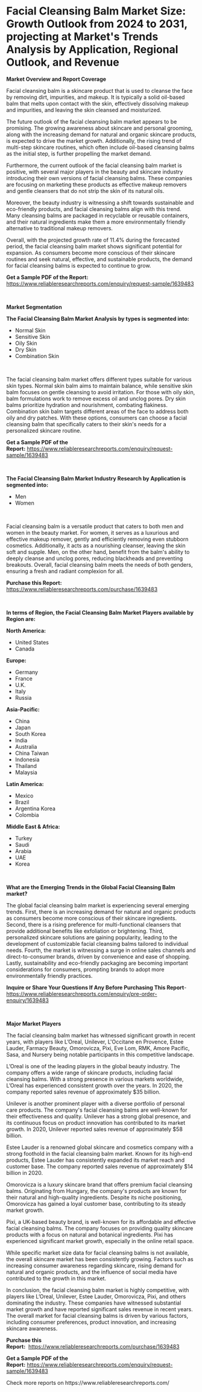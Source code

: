 <p><h1>Facial Cleansing Balm Market Size: Growth Outlook from 2024 to 2031, projecting at Market's Trends Analysis by Application, Regional Outlook, and Revenue</h1></p><p><strong>Market Overview and Report Coverage</strong></p>
<p><p>Facial cleansing balm is a skincare product that is used to cleanse the face by removing dirt, impurities, and makeup. It is typically a solid oil-based balm that melts upon contact with the skin, effectively dissolving makeup and impurities, and leaving the skin cleansed and moisturized.</p><p>The future outlook of the facial cleansing balm market appears to be promising. The growing awareness about skincare and personal grooming, along with the increasing demand for natural and organic skincare products, is expected to drive the market growth. Additionally, the rising trend of multi-step skincare routines, which often include oil-based cleansing balms as the initial step, is further propelling the market demand.</p><p>Furthermore, the current outlook of the facial cleansing balm market is positive, with several major players in the beauty and skincare industry introducing their own versions of facial cleansing balms. These companies are focusing on marketing these products as effective makeup removers and gentle cleansers that do not strip the skin of its natural oils.</p><p>Moreover, the beauty industry is witnessing a shift towards sustainable and eco-friendly products, and facial cleansing balms align with this trend. Many cleansing balms are packaged in recyclable or reusable containers, and their natural ingredients make them a more environmentally friendly alternative to traditional makeup removers.</p><p>Overall, with the projected growth rate of 11.4% during the forecasted period, the facial cleansing balm market shows significant potential for expansion. As consumers become more conscious of their skincare routines and seek natural, effective, and sustainable products, the demand for facial cleansing balms is expected to continue to grow.</p></p>
<p><strong>Get a Sample PDF of the Report:</strong> <a href="https://www.reliableresearchreports.com/enquiry/request-sample/1639483">https://www.reliableresearchreports.com/enquiry/request-sample/1639483</a></p>
<p>&nbsp;</p>
<p><strong>Market Segmentation</strong></p>
<p><strong>The Facial Cleansing Balm Market Analysis by types is segmented into:</strong></p>
<p><ul><li>Normal Skin</li><li>Sensitive Skin</li><li>Oily Skin</li><li>Dry Skin</li><li>Combination Skin</li></ul></p>
<p>&nbsp;</p>
<p><p>The facial cleansing balm market offers different types suitable for various skin types. Normal skin balm aims to maintain balance, while sensitive skin balm focuses on gentle cleansing to avoid irritation. For those with oily skin, balm formulations work to remove excess oil and unclog pores. Dry skin balms prioritize hydration and nourishment, combating flakiness. Combination skin balm targets different areas of the face to address both oily and dry patches. With these options, consumers can choose a facial cleansing balm that specifically caters to their skin's needs for a personalized skincare routine.</p></p>
<p><strong>Get a Sample PDF of the Report:</strong>&nbsp;<a href="https://www.reliableresearchreports.com/enquiry/request-sample/1639483">https://www.reliableresearchreports.com/enquiry/request-sample/1639483</a></p>
<p>&nbsp;</p>
<p><strong>The Facial Cleansing Balm Market Industry Research by Application is segmented into:</strong></p>
<p><ul><li>Men</li><li>Women</li></ul></p>
<p>&nbsp;</p>
<p><p>Facial cleansing balm is a versatile product that caters to both men and women in the beauty market. For women, it serves as a luxurious and effective makeup remover, gently and efficiently removing even stubborn cosmetics. Additionally, it acts as a nourishing cleanser, leaving the skin soft and supple. Men, on the other hand, benefit from the balm's ability to deeply cleanse and unclog pores, reducing blackheads and preventing breakouts. Overall, facial cleansing balm meets the needs of both genders, ensuring a fresh and radiant complexion for all.</p></p>
<p><strong>Purchase this Report:</strong>&nbsp; <a href="https://www.reliableresearchreports.com/purchase/1639483">https://www.reliableresearchreports.com/purchase/1639483</a></p>
<p>&nbsp;</p>
<p><strong>In terms of Region, the Facial Cleansing Balm Market Players available by Region are:</strong></p>
<p>
    <p> <strong> North America: </strong>
        <ul>
            <li>United States</li>
            <li>Canada</li>
        </ul>
        </p> 
    <p> <strong> Europe: </strong>
        <ul>
            <li>Germany</li>
            <li>France</li>
            <li>U.K.</li>
            <li>Italy</li>
            <li>Russia</li>
        </ul>
        </p> 
    <p> <strong> Asia-Pacific: </strong>
        <ul>
            <li>China</li>
            <li>Japan</li>
            <li>South Korea</li>
            <li>India</li>
            <li>Australia</li>
            <li>China Taiwan</li>
            <li>Indonesia</li>
            <li>Thailand</li>
            <li>Malaysia</li>
        </ul>
        </p> 
    <p> <strong> Latin America: </strong>
        <ul>
            <li>Mexico</li>
            <li>Brazil</li>
            <li>Argentina Korea</li>
            <li>Colombia</li>
        </ul>
        </p> 
    <p> <strong> Middle East & Africa: </strong>
        <ul>
            <li>Turkey</li>
            <li>Saudi</li>
            <li>Arabia</li>
            <li>UAE</li>
            <li>Korea</li>
        </ul>
    </p>
    </p>
<p>&nbsp;</p>
<p><strong>What are the Emerging Trends in the Global Facial Cleansing Balm market?</strong></p>
<p><p>The global facial cleansing balm market is experiencing several emerging trends. First, there is an increasing demand for natural and organic products as consumers become more conscious of their skincare ingredients. Second, there is a rising preference for multi-functional cleansers that provide additional benefits like exfoliation or brightening. Third, personalized skincare solutions are gaining popularity, leading to the development of customizable facial cleansing balms tailored to individual needs. Fourth, the market is witnessing a surge in online sales channels and direct-to-consumer brands, driven by convenience and ease of shopping. Lastly, sustainability and eco-friendly packaging are becoming important considerations for consumers, prompting brands to adopt more environmentally friendly practices.</p></p>
<p><strong>Inquire or Share Your Questions If Any Before Purchasing This Report</strong>- <a href="https://www.reliableresearchreports.com/enquiry/pre-order-enquiry/1639483">https://www.reliableresearchreports.com/enquiry/pre-order-enquiry/1639483</a></p>
<p>&nbsp;</p>
<p><strong>Major Market Players</strong></p>
<p><p>The facial cleansing balm market has witnessed significant growth in recent years, with players like L’Oreal, Unilever, L'Occitane en Provence, Estee Lauder, Farmacy Beauty, Omorovicza, Pixi, Eve Lom, RMK, Amore Pacific, Sasa, and Nursery being notable participants in this competitive landscape.</p><p>L’Oreal is one of the leading players in the global beauty industry. The company offers a wide range of skincare products, including facial cleansing balms. With a strong presence in various markets worldwide, L’Oreal has experienced consistent growth over the years. In 2020, the company reported sales revenue of approximately $35 billion.</p><p>Unilever is another prominent player with a diverse portfolio of personal care products. The company's facial cleansing balms are well-known for their effectiveness and quality. Unilever has a strong global presence, and its continuous focus on product innovation has contributed to its market growth. In 2020, Unilever reported sales revenue of approximately $58 billion.</p><p>Estee Lauder is a renowned global skincare and cosmetics company with a strong foothold in the facial cleansing balm market. Known for its high-end products, Estee Lauder has consistently expanded its market reach and customer base. The company reported sales revenue of approximately $14 billion in 2020.</p><p>Omorovicza is a luxury skincare brand that offers premium facial cleansing balms. Originating from Hungary, the company's products are known for their natural and high-quality ingredients. Despite its niche positioning, Omorovicza has gained a loyal customer base, contributing to its steady market growth.</p><p>Pixi, a UK-based beauty brand, is well-known for its affordable and effective facial cleansing balms. The company focuses on providing quality skincare products with a focus on natural and botanical ingredients. Pixi has experienced significant market growth, especially in the online retail space.</p><p>While specific market size data for facial cleansing balms is not available, the overall skincare market has been consistently growing. Factors such as increasing consumer awareness regarding skincare, rising demand for natural and organic products, and the influence of social media have contributed to the growth in this market.</p><p>In conclusion, the facial cleansing balm market is highly competitive, with players like L’Oreal, Unilever, Estee Lauder, Omorovicza, Pixi, and others dominating the industry. These companies have witnessed substantial market growth and have reported significant sales revenue in recent years. The overall market for facial cleansing balms is driven by various factors, including consumer preferences, product innovation, and increasing skincare awareness.</p></p>
<p><strong>Purchase this Report:</strong>&nbsp;&nbsp;<a href="https://www.reliableresearchreports.com/purchase/1639483">https://www.reliableresearchreports.com/purchase/1639483</a></p>
<p></p>
<p><strong>Get a Sample PDF of the Report:</strong>&nbsp;<a href="https://www.reliableresearchreports.com/enquiry/request-sample/1639483">https://www.reliableresearchreports.com/enquiry/request-sample/1639483</a></p>
<p>Check more reports on https://www.reliableresearchreports.com/</p>